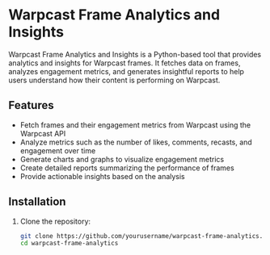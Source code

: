 # Warpcast Frame Analytics and Insights

Warpcast Frame Analytics and Insights is a Python-based tool that provides analytics and insights for Warpcast frames. It fetches data on frames, analyzes engagement metrics, and generates insightful reports to help users understand how their content is performing on Warpcast.

## Features

- Fetch frames and their engagement metrics from Warpcast using the Warpcast API
- Analyze metrics such as the number of likes, comments, recasts, and engagement over time
- Generate charts and graphs to visualize engagement metrics
- Create detailed reports summarizing the performance of frames
- Provide actionable insights based on the analysis

## Installation

1. Clone the repository:
   ```bash
   git clone https://github.com/yourusername/warpcast-frame-analytics.git
   cd warpcast-frame-analytics
